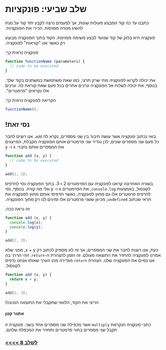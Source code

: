 # &#x202b; שלב שביעי: פונקציות

&#x202b;
כתבנו עד כה קוד המבצע פעולות שונות, אך לפעמים נרצה לקבץ יחד קוד על מנת להשיג מטרה מסוימת. הכירי את הפונקציות.

&#x202b;
פונקציה היא בלוק של קוד שנועד לבצע משימה מסוימת. הקוד בתוך הפונקציה מבוצע רק כאשר אנו "קוראות" לפונקציה.

&#x202b;
פונקציה נראית כך:

```js
function functionName (parameters) {
  // code to be executed
}
```

&#x202b;
את יכולה לקרוא לפונקציה מתי שרק תרצי, כמו שאת משתמשת במשתנים בקוד שלך. בנוסף, את יכולה לשלוח אל הפונקציה ערכים אחרים בכל פעם שאת קוראת לה. ערכים אלו נקראים "פרמטרים".

&#x202b;
הקריאה לפונקציה נראית כך:

```js
functionName();
```

## &#x202b; נסי זאת!

&#x202b;
בואי נכתוב פונקציה אשר עושה חיבור בין שני מספרים, נקרא לה `add`. אנו רוצים לחבר כל פעם שני מספרים שונים, לכן נגדיר שני פרמטרים אותם הפונקציה מקבלת, המייצגים את המספרים אותם נחבר: x ו- y

```js
function add (x, y) {
  // code to be executed
}

add(2, 3);
```

&#x202b;
בשורה האחרונה קראנו לפונקציה עם הפרמטרים 2 ו-3. בתוך הפונקציה נסי להדפיס לקונסול, באמצעות `console.log`, את הפרמטרים x ו- y וגלי מה קורה.
בנוסף, נסי להדפיס פרמטרים אלו גם מחוץ לפונקציה. כאשר תדפיסי אותם מחוץ לפונקציה את תראי שכתוב `undefined`, מכיוון ששני פרמטרים אלו זמינים לנו רק מתוך הפונקציה.

&#x202b;
זה נראה ככה:

```js
function add (x, y) {
  console.log(x);
  console.log(y);
}

add(2, 3);
```

&#x202b;
כעת, אנו רוצות לחבר את שני המספרים, אך זה לא מספיק לכתוב רק  x + y, מפני שלא אמרנו לפונקציה להחזיר את התוצאה מעולם. זה הזמן להצהרת ה-`return`. זוהי הדרך בה אנו נסיים את הפונקציה שלנו.
הצהרת `return` מגדירה מהו הערך שאותו אנחנו נדפיס לקונסול.

```js
function add (x, y) {
  return x + y;
}

add(2, 3);
```

&#x202b;
הריצי את הקוד, הלוואי שתקבלי את התוצאה הנכונה!

#### &#x202b; אתגר קטן

&#x202b;
כתבי פונקציה הנקראת `multiply` אשר מכפילה שני מספרים אחד בשני. פונקציה זו תקבל שני מספרים בתור פרמטרים ותחזיר את המכפלה שלהם.

### &#x202b; [לשלב 8 >>>>](https://github.com/node-girls/beginners-javascript-hebrew/blob/master/step08.md)
